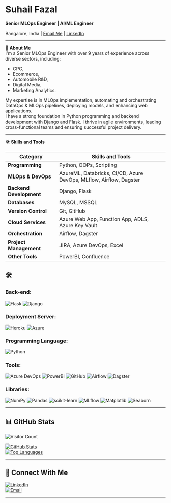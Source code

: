 # Suhail Fazal

**Senior MLOps Engineer | AI/ML Engineer**

Bangalore, India | [Email Me](mailto:suhailfazaln@gmail.com) | [LinkedIn](https://www.linkedin.com/in/suhailfazal/)

---

👋 **About Me**  
I'm a Senior MLOps Engineer with over 9 years of experience across diverse sectors, including: 
* CPG, 
* Ecommerce, 
* Automobile R&D, 
* Digital Media,
* Marketing Analytics.

My expertise is in MLOps implementation, automating and orchestrating DataOps & MLOps pipelines, deploying models, and enhancing web applications.  
I have a strong foundation in Python programming and backend development with Django and Flask. I thrive in agile environments, leading cross-functional teams and ensuring successful project delivery.

---

🛠️ **Skills and Tools**

| Category              | Skills and Tools                              |
|-----------------------|-----------------------------------------------|
| **Programming**       | Python, OOPs, Scripting                       |
| **MLOps & DevOps**    | AzureML, Databricks, CI/CD, Azure DevOps, MLflow, Airflow, Dagster |
| **Backend Development** | Django, Flask                                |
| **Databases**         | MySQL, MSSQL                                  |
| **Version Control**   | Git, GitHub                                   |
| **Cloud Services**    | Azure Web App, Function App, ADLS, Azure Key Vault |
| **Orchestration**     | Airflow, Dagster                              |
| **Project Management**| JIRA, Azure DevOps, Excel                     |
| **Other Tools**       | PowerBI, Confluence                           |



## 🛠️


### Back-end:
![Flask](https://img.shields.io/badge/flask-%23000.svg?style=for-the-badge&logo=flask&logoColor=white) 
![Django](https://img.shields.io/badge/django-%23092E20.svg?style=for-the-badge&logo=django&logoColor=white) 

### Deployment Server:
![Heroku](https://img.shields.io/badge/heroku-%23430098.svg?style=for-the-badge&logo=heroku&logoColor=white) 
![Azure](https://img.shields.io/badge/azure-%230072C6.svg?style=for-the-badge&logo=microsoft-azure&logoColor=white) 

### Programming Language:
![Python](https://img.shields.io/badge/python-3670A0?style=for-the-badge&logo=python&logoColor=ffdd54)


### Tools:
![Azure DevOps](https://img.shields.io/badge/Azure_DevOps-%230072C6.svg?style=for-the-badge&logo=azure-devops&logoColor=white) 
![PowerBI](https://img.shields.io/badge/PowerBI-F2C811.svg?style=for-the-badge&logo=Power-BI&logoColor=black) 
![GitHub](https://img.shields.io/badge/github-%23121011.svg?style=for-the-badge&logo=github&logoColor=white) 
![Airflow](https://img.shields.io/badge/Apache%20Airflow-017CEE?style=for-the-badge&logo=Apache%20Airflow&logoColor=white) 
![Dagster](https://img.shields.io/badge/Dagster-162d3d.svg?style=for-the-badge&logo=Dagster&logoColor=white)

### Libraries:
![NumPy](https://img.shields.io/badge/numpy-%23013243.svg?style=for-the-badge&logo=numpy&logoColor=white) 
![Pandas](https://img.shields.io/badge/pandas-%23150458.svg?style=for-the-badge&logo=pandas&logoColor=white) 
![scikit-learn](https://img.shields.io/badge/scikit--learn-%23F7931E.svg?style=for-the-badge&logo=scikit-learn&logoColor=white) 
![MLflow](https://img.shields.io/badge/MLflow-%23d0a16b.svg?style=for-the-badge&logo=MLflow&logoColor=white) 
![Matplotlib](https://img.shields.io/badge/Matplotlib-005571?style=for-the-badge&logo=Matplotlib&logoColor=white) 
![Seaborn](https://img.shields.io/badge/Seaborn-%230C55A5.svg?style=for-the-badge&logo=Seaborn&logoColor=white)

---

## 📊 GitHub Stats

![Visitor Count](https://profile-counter.glitch.me/{suhailfazal}/count.svg)

[![GitHub Stats](https://github-readme-stats.vercel.app/api?username=suhailfazal)](https://github.com/suhailfazal/github-readme-stats)  
[![Top Languages](https://github-readme-stats.vercel.app/api/top-langs/?username=suhailfazal)](https://github.com/suhailfazal/github-readme-stats)

---

## 🔗 Connect With Me

[![LinkedIn](https://img.shields.io/badge/LinkedIn-blue?style=for-the-badge&logo=linkedin)](https://www.linkedin.com/in/suhailfazal/)  
[![Email](https://img.shields.io/badge/Email-red?style=for-the-badge&logo=gmail)](mailto:suhailfazaln@gmail.com)

---
